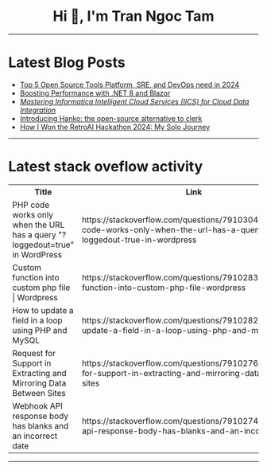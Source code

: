 <h1 align="center">Hi 👋, I'm Tran Ngoc Tam</h1>

---

# Latest Blog Posts 
<!-- BLOG-POST-LIST:START -->
- [Top 5 Open Source Tools Platform, SRE, and DevOps need in 2024](https://dev.to/jsbroks/top-5-open-source-tools-platform-sre-and-devops-need-in-2024-3hdm)
- [Boosting Performance with .NET 8 and Blazor](https://dev.to/prahladyeri/boosting-performance-with-net-8-and-blazor-33dd)
- [*Mastering Informatica Intelligent Cloud Services &lpar;IICS&rpar; for Cloud Data Integration*](https://dev.to/ashik_rodolfo/mastering-informatica-intelligent-cloud-services-iics-for-cloud-data-integration-43gk)
- [Introducing Hanko: the open-source alternative to clerk](https://dev.to/naprila/introducing-hanko-the-open-source-alternative-to-clerk-md8)
- [How I Won the RetroAI Hackathon 2024: My Solo Journey](https://dev.to/sanjaysah/how-i-won-the-retroai-hackathon-2024-my-solo-journey-2e0n)
<!-- BLOG-POST-LIST:END -->

---

# Latest stack oveflow activity
<table>
  <tr><th>Title</th><th>Link</th></tr>
  <!-- STACKOVERFLOW:START --><tr><td>PHP code works only when the URL has a query &quot;?loggedout=true&quot; in WordPress</td><td>https://stackoverflow.com/questions/79103043/php-code-works-only-when-the-url-has-a-query-loggedout-true-in-wordpress</td></tr><tr><td>Custom function into custom php file | Wordpress</td><td>https://stackoverflow.com/questions/79102832/custom-function-into-custom-php-file-wordpress</td></tr><tr><td>How to update a field in a loop using PHP and MySQL</td><td>https://stackoverflow.com/questions/79102822/how-to-update-a-field-in-a-loop-using-php-and-mysql</td></tr><tr><td>Request for Support in Extracting and Mirroring Data Between Sites</td><td>https://stackoverflow.com/questions/79102764/request-for-support-in-extracting-and-mirroring-data-between-sites</td></tr><tr><td>Webhook API response body has blanks and an incorrect date</td><td>https://stackoverflow.com/questions/79102745/webhook-api-response-body-has-blanks-and-an-incorrect-date</td></tr><!-- STACKOVERFLOW:END -->
</table>

---


